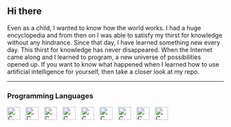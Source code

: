## Hi there

Even as a child, I wanted to know how the world works. I had a huge encyclopedia and from then on I was able to satisfy my thirst for knowledge without any hindrance. Since that day, I have learned something new every day. This thirst for knowledge has never disappeared. When the Internet came along and I learned to program, a new universe of possibilities opened up. If you want to know what happened when I learned how to use artificial intelligence for yourself, then take a closer look at my repo.

---

### Programming Languages
<!-- Linux Logo -->
<img align="left" alt="C" width="30px" style="padding-right:10px;" src="https://cdn.jsdelivr.net/gh/devicons/devicon@latest/icons/linux/linux-original.svg" />
<!-- Android Logo -->
<img align="left" alt="C" width="30px" style="padding-right:10px;" src="https://cdn.jsdelivr.net/gh/devicons/devicon@latest/icons/android/android-original.svg" />
<!-- Windows Logo -->
<img align="left" alt="C" width="30px" style="padding-right:10px;" src="https://cdn.jsdelivr.net/gh/devicons/devicon@latest/icons/windows11/windows11-original.svg" />
<!-- Python Logo -->
<img align="left" alt="C" width="30px" style="padding-right:10px;" src="https://cdn.jsdelivr.net/gh/devicons/devicon@latest/icons/python/python-original.svg" />
<!-- C-Language Logo -->
<img align="left" alt="C" width="30px" style="padding-right:10px;" src="https://cdn.jsdelivr.net/gh/devicons/devicon@latest/icons/c/c-original.svg" />
<!-- C++ -Language Logo -->
<img align="left" alt="C" width="30px" style="padding-right:10px;" src="https://cdn.jsdelivr.net/gh/devicons/devicon@latest/icons/cplusplus/cplusplus-original.svg" />
<!-- HTML Logo -->
<img align="left" alt="C" width="30px" style="padding-right:10px;" src="https://cdn.jsdelivr.net/gh/devicons/devicon@latest/icons/html5/html5-original.svg" />
<!-- CSS Logo -->
<img align="left" alt="C" width="30px" style="padding-right:10px;" src="https://cdn.jsdelivr.net/gh/devicons/devicon@latest/icons/css3/css3-original.svg" />
<!-- JS Logo -->
<img align="left" alt="C" width="30px" style="padding-right:10px;" src="https://cdn.jsdelivr.net/gh/devicons/devicon@latest/icons/javascript/javascript-original.svg" />

<!--
**ThaProgramah/ThaProgramah** is a ✨ _special_ ✨ repository because its `README.md` (this file) appears on your GitHub profile.

Here are some ideas to get you started:

- 🔭 I’m currently working on ...
- 🌱 I’m currently learning ...
- 👯 I’m looking to collaborate on ...
- 🤔 I’m looking for help with ...
- 💬 Ask me about ...
- 📫 How to reach me: ...
- 😄 Pronouns: ...
- ⚡ Fun fact: ...
-->
